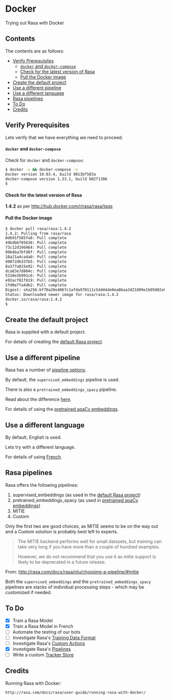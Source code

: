 # Docker

Trying out Rasa with Docker

## Contents

The contents are as follows:

* [Verify Prerequisites](#verify-prerequisites)
    * [`docker` and `docker-compose`](#docker-and-docker-compose)
    * [Check for the latest version of Rasa](#check-for-the-latest-version-of-rasa)
    * [Pull the Docker image](#pull-the-docker-image)
* [Create the default project](#create-the-default-project)
* [Use a different pipeline](#use-a-different-pipeline)
* [Use a different language](#use-a-different-language)
* [Rasa pipelines](#rasa-pipelines)
* [To Do](#to-do)
* [Credits](#credits)

## Verify Prerequisites

Lets verify that we have everything we need to proceed.

#### `docker` and `docker-compose`

Check for `docker` and `docker-compose`:

```bash
$ docker -v && docker-compose -v
Docker version 19.03.4, build 9013bf583a
docker-compose version 1.23.1, build b02f1306
$
```

#### Check for the latest version of Rasa

__1.4.2__ as per http://hub.docker.com/r/rasa/rasa/tags

#### Pull the Docker image

```bash
$ docker pull rasa/rasa:1.4.2
1.4.2: Pulling from rasa/rasa
8d691f585fa8: Pull complete
49bdb6f85638: Pull complete
73c12d19d464: Pull complete
9964ba7bfd8f: Pull complete
18a21a4ca4a0: Pull complete
d9072db337b5: Pull complete
8a377a815e92: Pull complete
dca83e7d804c: Pull complete
5310e3b991c6: Pull complete
e92acf81f819: Pull complete
1fd0e7fa4db2: Pull complete
Digest: sha256:bf70a20e4067c1afda970111c5dd44de0ea86aa3d21809e1b05002a91b9289e6
Status: Downloaded newer image for rasa/rasa:1.4.2
docker.io/rasa/rasa:1.4.2
$
```

## Create the default project

Rasa is supplied with a default project.

For details of creating the [default Rasa project](./01-Default_project.md).

## Use a different pipeline

Rasa has a number of [pipeline options](#rasa-pipelines).

By default, the `supervised_embeddings` pipeline is used.

There is also a `pretrained_embeddings_spacy` pipeline.

Read about the difference [here](http://rasa.com/docs/rasa/nlu/choosing-a-pipeline/#the-short-answer).

For details of using the [pretrained spaCy embeddings](./02-Pretrained_spaCy_embeddings.md).

## Use a different language

By default, English is used.

Lets try with a different language.

For details of using [French](./03-French.md).

## Rasa pipelines

Rasa offers the following pipelines:

1. supervised_embeddings (as used in the [default Rasa project](./01-Default_project.md))
1. pretrained_embeddings_spacy (as used in [pretrained spaCy embeddings](./02-Pretrained_spaCy_embeddings.md))
1. MITIE
1. Custom

Only the first two are good choices, as MITIE seems to be on the way out and a Custom solution is
probably best left to experts.

> The MITIE backend performs well for small datasets, but training can take very long if you have more than a couple of hundred examples.
>
> However, we do not recommend that you use it as mitie support is likely to be deprecated in a future release.

From: http://rasa.com/docs/rasa/nlu/choosing-a-pipeline/#mitie

Both the `supervised_embeddings` and the `pretrained_embeddings_spacy` pipelines are stacks of individual
processing steps - which may be customized if needed.

## To Do

- [x] Train a Rasa Model
- [x] Train a Rasa Model in French
- [ ] Automate the testing of our bots
- [ ] Investigate Rasa's [Training Data Format](http://rasa.com/docs/rasa/nlu/training-data-format/)
- [ ] Investigate Rasa's [Custom Actions](http://rasa.com/docs/rasa/core/actions/#custom-actions)
- [x] Investigate Rasa's [Pipelines](http://rasa.com/docs/rasa/nlu/choosing-a-pipeline/)
- [ ] Write a custom [Tracker Store](http://rasa.com/docs/rasa/api/tracker-stores/)

## Credits

Running Rasa with Docker:

    http://rasa.com/docs/rasa/user-guide/running-rasa-with-docker/
